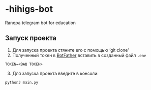 # -hihigs-bot
Ranepa telegram bot for education 

## Запуск проекта

1. Для запуска проекта стяните его с помощью ‘git clone'
2. Полученный токен в [BotFather](https://t.me/BotFather) вставить в созданный файл `.env`

```
TOKEN=<ВАШ ТОКЕН>
```

3. Для запуска проекта введите в консоли

```
python3 main.py
```
